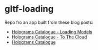 # gltf-loading
Repo fro an app built from these blog posts:
   * [Holograms Catalogue - Loading Models](http://peted.azurewebsites.net/holograms-catalogueloading-models/)
   * [Holograms Catalogue - To The Cloud](peted.azurewebsites.net/holograms-catalogueto-the-cloud/)
   * [Holograms Catalogue](http://peted.azurewebsites.net/holograms-catalogue/)


